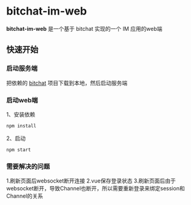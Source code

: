 # bitchat-im-web

**bitchat-im-web** 是一个基于 bitchat 实现的一个 IM 应用的web端


## 快速开始

### 启动服务端

把依赖的 [bitchat](https://github.com/all4you/bitchat-im) 项目下载到本地，然后启动服务端


### 启动web端

1、安装依赖

``` bash
npm install
```

2、启动

``` bash
npm start
```


### 需要解决的问题

1.刷新页面后websocket断开连接
2.vue保存登录状态
3.刷新页面后由于websocket断开，导致Channel也断开，所以需要重新登录来绑定session和Channel的关系